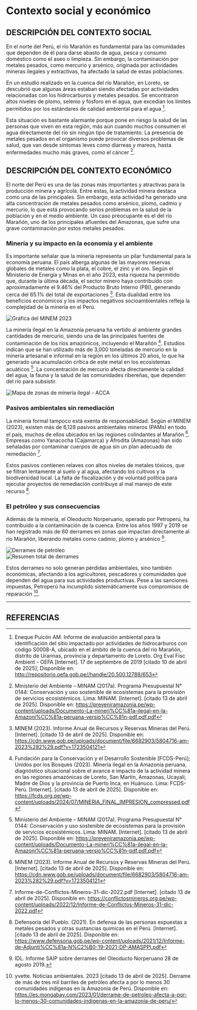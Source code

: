 # Contexto social y económico

## DESCRIPCIÓN DEL CONTEXTO SOCIAL

En el norte del Perú, el río Marañón es fundamental para las comunidades que dependen de él para darse abasto de agua, pesca y consumo doméstico como el aseo o limpieza. Sin embargo, la contaminación por metales pesados, como mercurio y arsénico, originada por actividades mineras ilegales y extractivas, ha afectado la salud de estas poblaciones.

En un estudio realizado en la cuenca del río Marañón, en Loreto, se descubrió que algunas áreas estaban siendo afectadas por actividades relacionadas con los hidrocarburos y metales pesados. Se encontraron altos niveles de plomo, selenio y fósforo en el agua, que excedían los límites permitidos por los estándares de calidad ambiental para el agua [^1].

Esta situación es bastante alarmante porque pone en riesgo la salud de las personas que viven en esta región, más aún cuando muchos consumen el agua directamente del río sin ningún tipo de tratamiento. La presencia de metales pesados en el organismo puede provocar diversos problemas de salud, que van desde síntomas leves como diarreas y mareos, hasta enfermedades mucho más graves, como el cáncer [^4].

## DESCRIPCIÓN DEL CONTEXTO ECONÓMICO

El norte del Perú es una de las zonas más importantes y atractivas para la producción minera y agrícola. Entre estas, la actividad minera destaca como una de las principales. Sin embargo, esta actividad ha generado una alta concentración de metales pesados como arsénico, plomo, cadmio y mercurio, lo que está provocando serios problemas en la salud de la población y en el medio ambiente. Un caso preocupante es el del río Marañón, uno de los principales afluentes del Amazonas, que sufre una grave contaminación por estos metales pesados.

### Minería y su impacto en la economía y el ambiente

Es importante señalar que la minería representa un pilar fundamental para la economía peruana. El país alberga algunas de las mayores reservas globales de metales como la plata, el cobre, el zinc y el oro. Según el Ministerio de Energía y Minas en el año 2023, esta riqueza ha permitido que, durante la última década, el sector minero haya contribuido con aproximadamente el 9.46% del Producto Bruto Interno (PBI), generando cerca del 65.1% del total de exportaciones [^2]. Esta dualidad entre los beneficios económicos y los impactos negativos socioambientales refleja la complejidad de la minería en el Perú.

![Gráfica del MINEM 2023](../IMAGENES/minem%202023.png)

La minería ilegal en la Amazonía peruana ha vertido al ambiente grandes cantidades de mercurio, siendo una de las principales fuentes de contaminación de los ríos amazónicos, incluyendo el Marañón [^3]. Estudios indican que se han utilizado más de 3,000 toneladas de mercurio en la minería artesanal e informal en la región en los últimos 20 años, lo que ha generado una acumulación crítica de este metal en los ecosistemas acuáticos [^4]. La concentración de mercurio afecta directamente la calidad del agua, la fauna y la salud de las comunidades ribereñas, que dependen del río para subsistir.

![Mapa de zonas de minería ilegal - ACCA](../IMAGENES/ACCA.png)

### Pasivos ambientales sin remediación

La minería formal tampoco está exenta de responsabilidad. Según el MINEM (2023), existen más de 6,128 pasivos ambientales mineros (PAMs) en todo el país, muchos de ellos ubicados en las regiones colindantes al Marañón [^2]. Empresas como Yanacocha (Cajamarca) y Afrodita (Amazonas) han sido señaladas por contaminar cuerpos de agua sin un plan adecuado de remediación [^5].

Estos pasivos contienen relaves con altos niveles de metales tóxicos, que se filtran lentamente al suelo y al agua, afectando los cultivos y la biodiversidad local. La falta de fiscalización y de voluntad política para ejecutar proyectos de remediación contribuye al mal manejo de este recurso [^6].

### El petróleo y sus consecuencias

Además de la minería, el Oleoducto Norperuano, operado por Petroperú, ha contribuido a la contaminación de la cuenca. Entre los años 1997 y 2019 se han registrado más de 60 derrames en zonas que impactan directamente al río Marañón, liberando metales como cadmio, plomo y arsénico [^7].

![Derrames de petróleo](../IMAGENES/derrames.png)  
![Resumen total de derrames](../IMAGENES/TOTAL.png)

Estos derrames no solo generan pérdidas ambientales, sino también económicas, afectando a los agricultores, pescadores y comunidades que dependen del agua para sus actividades productivas. Pese a las sanciones impuestas, Petroperú ha incumplido sistemáticamente sus compromisos de reparación [^8].

---

## REFERENCIAS

[^1]: Eneque Puicón AM. Informe de evaluación ambiental para la identificación del sitio impactado por actividades de hidrocarburos con código S0008-A, ubicado en el ámbito de la cuenca del río Marañón, distrito de Urarinas, provincia y departamento de Loreto. Org Eval Fisc Ambient - OEFA [Internet]. 17 de septiembre de 2019 [citado 10 de abril de 2025]; Disponible en: http://repositorio.oefa.gob.pe//handle/20.500.12788/653
  
[^2]: MINEM (2023). Informe Anual de Recursos y Reservas Mineras del Perú. [Internet]. [citado 13 de abril de 2025]. Disponible en: https://cdn.www.gob.pe/uploads/document/file/6682903/5804716-am-2023%282%29.pdf?v=1723504121
 
[^3]: Fundación para la Conservación y el Desarrollo Sostenible [FCDS-Perú]; Unidos por los Bosques (2023). Minería ilegal en la Amazonía peruana, diagnóstico situacional sobre el avance e impacto de la actividad minera en las regiones amazónicas de Loreto, San Martín, Amazonas, Ucayali, Madre de Dios y la provincia de Puerto Inca, en Huánuco. Lima: FCDS-Perú. [Internet]. [citado 13 de abril de 2025]. Disponible en: https://fcds.org.pe/wp-content/uploads/2024/07/MINERIA_FINAL_IMPRESION_compressed.pdf

[^4]: Ministerio del Ambiente – MINAM (2017a). Programa Presupuestal N° 0144: Conservación y uso sostenible de ecosistemas para la provisión de servicios ecosistémicos. Lima: MINAM. [Internet]. [citado 13 de abril de 2025]. Disponible en: https://preveniramazonia.pe/wp-content/uploads/Documento-La-mineri%CC%81a-ilegal-en-la-Amazoni%CC%81a-peruana-versio%CC%81n-pdf.pdf.pdf
 
[^5]: Informe-de-Conflictos-Mineros-31-dic-2022.pdf [Internet]. [citado 13 de abril de 2025]. Disponible en: https://conflictosmineros.org.pe/wp-content/uploads/2022/12/Informe-de-Conflictos-Mineros-31-dic-2022.pdf
[^6]: Defensoría del Pueblo. (2021).  En defensa de las personas expuestas a metales pesados y otras sustancias quimicas en el Perú. [Internet]. [citado 13 de abril de 2025]. Disponible en: https://www.defensoria.gob.pe/wp-content/uploads/2021/12/Informe-de-Adjunti%CC%81a-N%C2%B0-19-2021-DP-AMASPPI.pdf 
[^7]: IDL. Informe SAIP sobre derrames del Oleoducto Norperuano 28 de agosto 2019.
[^8]: yvette. Noticias ambientales. 2023 [citado 13 de abril de 2025]. Derrame de más de tres mil barriles de petróleo afecta a por lo menos 30 comunidades indígenas en la Amazonía de Perú. Disponible en: https://es.mongabay.com/2023/01/derrame-de-petroleo-afecta-a-por-lo-menos-30-comunidades-indigenas-en-la-amazonia-de-peru/

